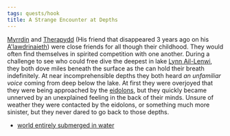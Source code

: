 ```yaml
---
tags: quests/hook
title: A Strange Encounter at Depths
---
```


[Myrrdin](../People/Party/Myrrdin%20Chosaach.md) and [Therapydd](../People/Therapydd.md) (His friend that disappeared 3 years ago on his [A'lawdrinaieth](../Things/A'lawdrinaieth.md)) were close friends for all though their childhood. They would often find themselves in spirited competition with one another. During a challenge to see who could free dive the deepest in lake [Lynn Ail-Lenwi](../Locations/Cloud%20Sea/Shards/The%20Forlorn%20Shiver/Lynn%20Ail-Lenwi.md), they both dove miles beneath the surface as the can hold their breath indefinitely. At near incomprehensible depths they both heard *an unfamiliar voice* coming from deep below the lake. At first they were overjoyed that they were being approached by the [eidolons](../Deities/Eidolons%20of%20The%20Forlorn%20Shiver.md), but they quickly became unnerved by an unexplained feeling in the back of their minds. Unsure of weather they were contacted by the eidolons, or something much more sinister, but they never dared to go back to those depths.

* [world entirely submerged in water](../Locations/world%20entirely%20submerged%20in%20water/world%20entirely%20submerged%20in%20water.md)
